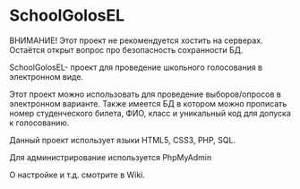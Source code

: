 # SchoolGolosEL

ВНИМАНИЕ! Этот проект не рекомендуется хостить на серверах. Остаётся открыт вопрос про безопасность сохранности БД.

SchoolGolosEL- проект для проведение школьного голосования в электронном виде. 

Этот проект можно использовать для проведение выборов/опросов в электронном варианте. Также имеется БД в котором можно прописать номер студенческого билета, ФИО, класс и уникальный код для допуска к голосованию.

Данный проект использует языки HTML5, CSS3, PHP, SQL.

Для администрирование используется PhpMyAdmin

О настройке и т.д. смотрите в Wiki.
